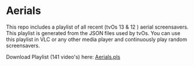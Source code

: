 # Aerials

This repo includes a playlist of all recent (tvOs 13 & 12 ) aerial screensavers. This playlist is generated from the JSON files used by tvOs. You can use this playlist in VLC or any other media player and continuously play random screensavers.

Download Playlist (141 video's) here: [Aerials.pls](https://raw.githubusercontent.com/ohwhen/Aerials/master/dev/scripts/Aerials.pls)
